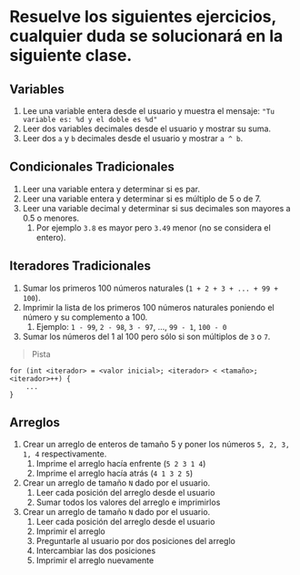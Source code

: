 # **Resuelve los siguientes ejercicios, cualquier duda se solucionará en la siguiente clase.**

## Variables

1. Lee una variable entera desde el usuario y muestra el mensaje: `"Tu variable es: %d y el doble es %d"`
2. Leer dos variables decimales desde el usuario y mostrar su suma.
3. Leer dos `a` y `b` decimales desde el usuario y mostrar `a ^ b`. 

## Condicionales Tradicionales

1. Leer una variable entera y determinar si es par.
2. Leer una variable entera y determinar si es múltiplo de 5 o de 7.
3. Leer una variable decimal y determinar si sus decimales son mayores a 0.5 o menores. 
   1. Por ejemplo `3.8` es mayor pero `3.49` menor (no se considera el entero).

## Iteradores Tradicionales

1. Sumar los primeros 100 números naturales (`1 + 2 + 3 + ... + 99 + 100`).
2. Imprimir la lista de los primeros 100 números naturales poniendo el número y su complemento a 100.
   1. Ejemplo: `1 - 99`, `2 - 98`, `3 - 97`, ..., `99 - 1`, `100 - 0`
3. Sumar los números del 1 al 100 pero sólo si son múltiplos de `3` o `7`.

> Pista

    for (int <iterador> = <valor inicial>; <iterador> < <tamaño>; <iterador>++) {
        ...
    }

## Arreglos

1. Crear un arreglo de enteros de tamaño 5 y poner los números `5, 2, 3, 1, 4` respectivamente.
   1. Imprime el arreglo hacía enfrente (`5 2 3 1 4`)
   2. Imprime el arreglo hacía atrás (`4 1 3 2 5`)
2. Crear un arreglo de tamaño `N` dado por el usuario.
   1. Leer cada posición del arreglo desde el usuario
   2. Sumar todos los valores del arreglo e imprimirlos
3. Crear un arreglo de tamaño `N` dado por el usuario.
   1. Leer cada posición del arreglo desde el usuario
   2. Imprimir el arreglo
   3. Preguntarle al usuario por dos posiciones del arreglo
   4. Intercambiar las dos posiciones
   5. Imprimir el arreglo nuevamente